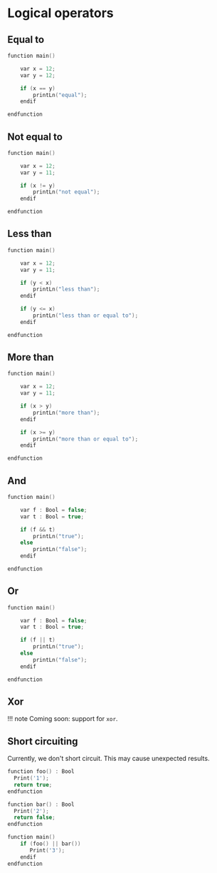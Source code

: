 <h1>Logical operators</h1>

## Equal to 

``` c++
function main()

	var x = 12;
	var y = 12;

	if (x == y)
	 	printLn("equal");
	endif

endfunction
```

## Not equal to 

``` c++
function main()

	var x = 12;
	var y = 11;

	if (x != y)
	 	printLn("not equal");
	endif

endfunction
```

## Less than

``` c++
function main()

	var x = 12;
	var y = 11;

	if (y < x)
	 	printLn("less than");
	endif

	if (y <= x)
		printLn("less than or equal to");
	endif

endfunction
```

## More than 

``` c++
function main()

	var x = 12;
	var y = 11;

	if (x > y)
	 	printLn("more than");
	endif

	if (x >= y)
		printLn("more than or equal to");
	endif

endfunction
```

## And 

``` c++
function main()

	var f : Bool = false;
	var t : Bool = true;

	if (f && t)
	 	printLn("true");
	else
		printLn("false");
	endif

endfunction
``` 



## Or

``` c++
function main()

	var f : Bool = false;
	var t : Bool = true;

	if (f || t)
	 	printLn("true");
	else
		printLn("false");
	endif

endfunction
```


## Xor

!!! note
	Coming soon: support for `xor`.


## Short circuiting

Currently, we don't short circuit. This may cause unexpected results.

``` c++
function foo() : Bool
  Print('1');
  return true;
endfunction

function bar() : Bool
  Print('2');
  return false;
endfunction

function main()
    if (foo() || bar())
       Print('3');
    endif
endfunction
```

<br/>